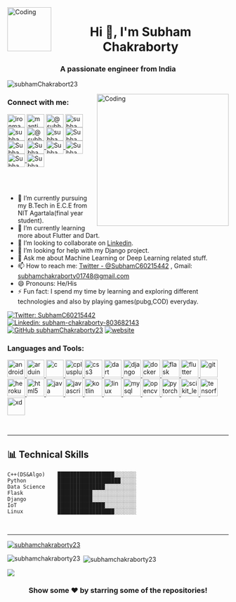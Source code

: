 
<img align="left" alt="Coding" width="100" height ="100" src="https://octodex.github.com/images/ironcat.jpg">
<h1 align="center">Hi 👋, I'm Subham Chakraborty</h1>
<h3 align="center">A passionate engineer from India</h3>
<p align="left"> <img src="https://komarev.com/ghpvc/?username=subhamChakraborty23&label=Views&color=blue&style=plastic" alt="subhamChakrabort23" /> </p>

<img align="right" alt="Coding" width="300" src="https://media.giphy.com/media/WtTnAfZn6aVJfBzlN3/giphy.gif">

<h3 align="left">Connect with me:</h3>
<p align="left">
<a href="https://kaggle.com/ironmanmark23" target="blank"><img align="center" src="https://cdn.jsdelivr.net/npm/simple-icons@3.0.1/icons/kaggle.svg" alt="ironmanmark23" height="30" width="40" /></a>
<a href="https://www.codechef.com/users/manti_core" target="blank"><img align="center" src="https://cdn.jsdelivr.net/npm/simple-icons@3.1.0/icons/codechef.svg" alt="manti_core" height="30" width="40" /></a>
<a href="https://www.hackerrank.com/@subhamchakrabor3" target="blank"><img align="center" src="https://cdn.jsdelivr.net/npm/simple-icons@3.0.1/icons/hackerrank.svg" alt="@subhamchakrabor3" height="30" width="40" /></a>
<a href="https://codeforces.com/profile/subhamchakraborty01748" target="blank"><img align="center" src="https://cdn.jsdelivr.net/npm/simple-icons@3.0.1/icons/codeforces.svg" alt="subhamchakraborty01748" height="30" width="40" /></a>
<a href="https://www.leetcode.com/subham2310" target="blank"><img align="center" src="https://cdn.jsdelivr.net/npm/simple-icons@3.0.1/icons/leetcode.svg" alt="subham2310" height="30" width="40" /></a>
<a href="https://www.hackerearth.com/@subhamchakraborty01748" target="blank"><img align="center" src="https://cdn.jsdelivr.net/npm/simple-icons@3.0.1/icons/hackerearth.svg" alt="@subhamchakraborty01748" height="30" width="40" /></a>
<a href="https://auth.geeksforgeeks.org/user/subham230199" target="blank"><img align="center" src="https://cdn.jsdelivr.net/npm/simple-icons@3.0.1/icons/geeksforgeeks.svg" alt="subham230199" height="30" width="40" /></a>
<a href="https://www.linkedin.com/in/subham-chakraborty-803682143/">
<img align="center" alt="Subham's Linkedin" height="30" width="40" src="https://cdn.jsdelivr.net/npm/simple-icons@v3/icons/linkedin.svg" />
</a>
<a href="https://twitter.com/SubhamC60215442/"><img align="center" alt="Subham's Twitter" height="30" width="40" src="https://cdn.jsdelivr.net/npm/simple-icons@v3/icons/twitter.svg" /></a>
<a href="https://github.com/subhamChakraborty23">
  <img align="center" alt="Subham's Github"height="30" width="40" src="https://cdn.jsdelivr.net/npm/simple-icons@v3/icons/github.svg" />
</a>
<a href="https://t.me/subham2301">
  <img align="center" alt="Subham's Telegram" height="30" width="40" src="https://cdn.jsdelivr.net/npm/simple-icons@v3/icons/telegram.svg" />
</a>
<a href="https://www.instagram.com/subham4539/">
  <img align="center" alt="Subham's Instagram"height="30" width="40" src="https://cdn.jsdelivr.net/npm/simple-icons@v3/icons/instagram.svg" />
</a>
<a href="https://www.facebook.com/subham.chakraborty.182/">
  <img align="center" alt="Subham's Facebook" height="30" width="40" src="https://cdn.jsdelivr.net/npm/simple-icons@v3/icons/facebook.svg" />
</a>
<a href="#">
  <img align="center" alt="Subham's Youtube" height="30" width="40" src="https://cdn.jsdelivr.net/npm/simple-icons@v3/icons/youtube.svg" />
</a>
</p>

<br/>

<br/>



- 🔭 I’m currently pursuing my B.Tech in E.C.E from NIT Agartala(final year student).
- 🌱 I’m currently learning more about Flutter and Dart.
- 👯 I’m looking to collaborate on [Linkedin](https://www.linkedin.com/in/subham-chakraborty-803682143/).
- 🤔 I’m looking for help with my Django project.
- 💬 Ask me about Machine Learning or Deep Learning related stuff.
- 📫 How to reach me: [Twitter - @SubhamC60215442](https://twitter.com/SubhamC60215442) , Gmail: subhamchakraborty01748@gmail.com
- 😄 Pronouns: He/His
- ⚡ Fun fact: I spend my time by learning and exploring different technologies and also by playing games(pubg,COD) everyday.

[![Twitter: SubhamC60215442](https://img.shields.io/twitter/follow/SubhamC60215442?style=social)](https://twitter.com/SubhamC60215442)
[![Linkedin: subham-chakraborty-803682143](https://img.shields.io/badge/-subham-blue?style=flat-square&logo=Linkedin&logoColor=white&link=https://www.linkedin.com/in/subham-chakraborty-803682143/)](https://www.linkedin.com/in/subham-chakraborty-803682143/)
[![GitHub subhamChakraborty23](https://img.shields.io/github/followers/subhamChakraborty23?label=follow&style=social)](https://github.com/subhamChakraborty23)
[![website](https://img.shields.io/badge/PortfolioWebsite-subhamchakraborty23.github.io-2648ff?style=flat-square&logo=google-chrome)](https://subhamchakraborty2.github.io/)


<h3 align="left">Languages and Tools:</h3>
<p align="left"> <a href="https://developer.android.com" target="_blank"> <img src="https://devicons.github.io/devicon/devicon.git/icons/android/android-original-wordmark.svg" alt="android" width="40" height="40"/> </a> <a href="https://www.arduino.cc/" target="_blank"> <img src="https://cdn.worldvectorlogo.com/logos/arduino-1.svg" alt="arduino" width="40" height="40"/> </a> <a href="https://www.cprogramming.com/" target="_blank"> <img src="https://devicons.github.io/devicon/devicon.git/icons/c/c-original.svg" alt="c" width="40" height="40"/> </a> <a href="https://www.w3schools.com/cpp/" target="_blank"> <img src="https://devicons.github.io/devicon/devicon.git/icons/cplusplus/cplusplus-original.svg" alt="cplusplus" width="40" height="40"/> </a> <a href="https://www.w3schools.com/css/" target="_blank"> <img src="https://devicons.github.io/devicon/devicon.git/icons/css3/css3-original-wordmark.svg" alt="css3" width="40" height="40"/> </a> <a href="https://dart.dev" target="_blank"> <img src="https://www.vectorlogo.zone/logos/dartlang/dartlang-icon.svg" alt="dart" width="40" height="40"/> </a> <a href="https://www.djangoproject.com/" target="_blank"> <img src="https://devicons.github.io/devicon/devicon.git/icons/django/django-original.svg" alt="django" width="40" height="40"/> </a> <a href="https://www.docker.com/" target="_blank"> <img src="https://devicons.github.io/devicon/devicon.git/icons/docker/docker-original-wordmark.svg" alt="docker" width="40" height="40"/> </a> <a href="https://flask.palletsprojects.com/" target="_blank"> <img src="https://www.vectorlogo.zone/logos/pocoo_flask/pocoo_flask-icon.svg" alt="flask" width="40" height="40"/> </a> <a href="https://flutter.dev" target="_blank"> <img src="https://www.vectorlogo.zone/logos/flutterio/flutterio-icon.svg" alt="flutter" width="40" height="40"/> </a> <a href="https://git-scm.com/" target="_blank"> <img src="https://www.vectorlogo.zone/logos/git-scm/git-scm-icon.svg" alt="git" width="40" height="40"/> </a> <a href="https://heroku.com" target="_blank"> <img src="https://www.vectorlogo.zone/logos/heroku/heroku-icon.svg" alt="heroku" width="40" height="40"/> </a> <a href="https://www.w3.org/html/" target="_blank"> <img src="https://devicons.github.io/devicon/devicon.git/icons/html5/html5-original-wordmark.svg" alt="html5" width="40" height="40"/> </a> <a href="https://www.java.com" target="_blank"> <img src="https://devicons.github.io/devicon/devicon.git/icons/java/java-original-wordmark.svg" alt="java" width="40" height="40"/> </a> <a href="https://developer.mozilla.org/en-US/docs/Web/JavaScript" target="_blank"> <img src="https://devicons.github.io/devicon/devicon.git/icons/javascript/javascript-original.svg" alt="javascript" width="40" height="40"/> </a> <a href="https://kotlinlang.org" target="_blank"> <img src="https://www.vectorlogo.zone/logos/kotlinlang/kotlinlang-icon.svg" alt="kotlin" width="40" height="40"/> </a> <a href="https://www.linux.org/" target="_blank"> <img src="https://devicons.github.io/devicon/devicon.git/icons/linux/linux-original.svg" alt="linux" width="40" height="40"/> </a> <a href="https://www.mysql.com/" target="_blank"> <img src="https://devicons.github.io/devicon/devicon.git/icons/mysql/mysql-original-wordmark.svg" alt="mysql" width="40" height="40"/> </a> <a href="https://opencv.org/" target="_blank"> <img src="https://www.vectorlogo.zone/logos/opencv/opencv-icon.svg" alt="opencv" width="40" height="40"/> </a> <a href="https://pytorch.org/" target="_blank"> <img src="https://www.vectorlogo.zone/logos/pytorch/pytorch-icon.svg" alt="pytorch" width="40" height="40"/> </a> <a href="https://scikit-learn.org/" target="_blank"> <img src="https://upload.wikimedia.org/wikipedia/commons/0/05/Scikit_learn_logo_small.svg" alt="scikit_learn" width="40" height="40"/> </a> <a href="https://www.tensorflow.org" target="_blank"> <img src="https://www.vectorlogo.zone/logos/tensorflow/tensorflow-icon.svg" alt="tensorflow" width="40" height="40"/> </a> <a href="https://www.adobe.com/products/xd.html" target="_blank"> <img src="https://cdn.worldvectorlogo.com/logos/adobe-xd.svg" alt="xd" width="40" height="40"/> </a> </p>
<br />

---

## 📊 Technical Skills
<!--START_SECTION:waka-->
```text
C++(DS&Algo)    ██████████████████░░░░░░░ 
Python          ████████████████████░░░░░ 
Data Science    ███████████████░░░░░░░░░░ 
Flask           ███████████░░░░░░░░░░░░░░
Django          ███████████░░░░░░░░░░░░░░ 
IoT             ███████████████░░░░░░░░░░
Linux           ██████████████████░░░░░░░
```
<!--END_SECTION:waka-->
<br />

---
<p align="left"> <a href="https://github.com/ryo-ma/github-profile-trophy"><img src="https://github-profile-trophy.vercel.app/?username=subhamchakraborty23" alt="subhamchakraborty23" /></a></p>
<p><img align="left" src="https://github-readme-stats.vercel.app/api/top-langs?username=subhamchakraborty23&show_icons=true&locale=en&layout=compact" alt="subhamchakraborty23" /></p>
<p>&nbsp;<img align="center" src="https://github-readme-stats.vercel.app/api?username=subhamchakraborty23&show_icons=true&locale=en" alt="subhamchakraborty23" /></p>

<a href="https://github.com/subhamChakraborty23/Stock_Price_Dashboard">
  <img align="center" src="https://github-readme-stats.vercel.app/api/pin/?username=subhamChakraborty23&repo=Stock_Price_Dashboard&theme=dark" />
</a>


<div align="center">

### Show some ❤️ by starring some of the repositories!

</div>
